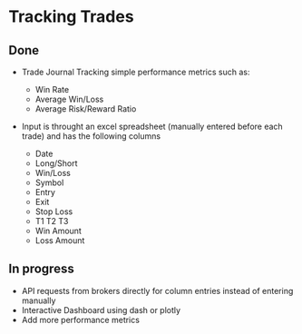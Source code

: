 # Tracking Trades 


## Done 

* Trade Journal Tracking simple performance metrics such as: 

  * Win Rate 
  * Average Win/Loss
  * Average Risk/Reward Ratio
  

* Input is throught an excel spreadsheet (manually entered before each trade) and has the following columns 

  * Date 	
  * Long/Short	
  * Win/Loss	
  * Symbol	
  * Entry	
  * Exit	
  * Stop Loss
  * T1	T2	T3
  * Win Amount	
  * Loss Amount


## In progress 

* API requests from brokers directly for column entries instead of entering manually 
* Interactive Dashboard using dash or plotly
* Add more performance metrics 
